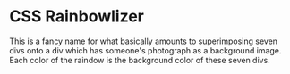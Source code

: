 # CSS Rainbowlizer
This is a fancy name for what basically amounts to superimposing seven divs onto a div which has someone's photograph as a background image. Each color of the raindow is the background color of these seven divs.
